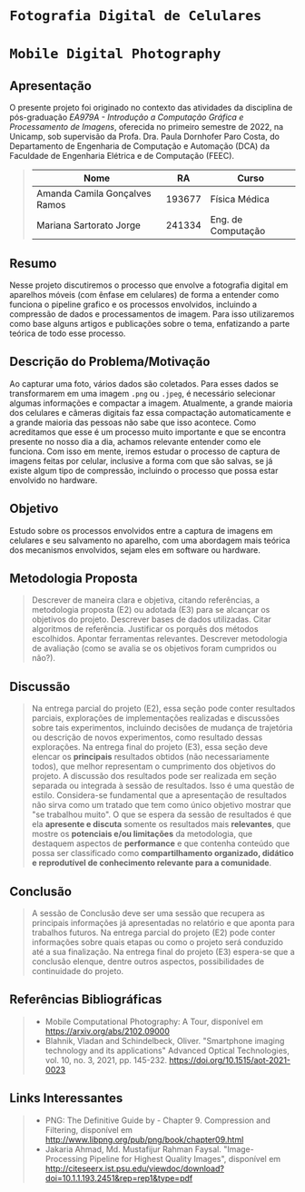# `Fotografia Digital de Celulares`
# `Mobile Digital Photography`

## Apresentação

O presente projeto foi originado no contexto das atividades da disciplina de pós-graduação *EA979A - Introdução a Computação Gráfica e Processamento de Imagens*, 
oferecida no primeiro semestre de 2022, na Unicamp, sob supervisão da Profa. Dra. Paula Dornhofer Paro Costa, do Departamento de Engenharia de Computação e Automação (DCA) da Faculdade de Engenharia Elétrica e de Computação (FEEC).

> |Nome  | RA | Curso|
> |--|--|--|
> | Amanda Camila Gonçalves Ramos  | 193677  | Física Médica|
> | Mariana Sartorato Jorge  | 241334  | Eng. de Computação|

## Resumo

Nesse projeto discutiremos o processo que envolve a fotografia digital em aparelhos móveis (com ênfase em celulares) de forma a entender como funciona o pipeline grafico e os processos envolvidos, incluindo a compressão de dados e processamentos de imagem. Para isso utilizaremos como base alguns artigos e publicações sobre o tema, enfatizando a parte teórica de todo esse processo.

## Descrição do Problema/Motivação

Ao capturar uma foto, vários dados são coletados. Para esses dados se transformarem em uma imagem `.png` ou `.jpeg`, é necessário selecionar algumas informações e compactar a imagem. Atualmente, a grande maioria dos celulares e câmeras digitais faz essa compactação automaticamente e a grande maioria das pessoas não sabe que isso acontece. Como acreditamos que esse é um processo muito importante e que se encontra presente no nosso dia a dia, achamos relevante entender como ele funciona. Com isso em mente, iremos estudar o processo de captura de imagens feitas por celular, inclusive a forma com que são salvas, se já existe algum tipo de compressão, incluindo o processo que possa estar envolvido no hardware.

## Objetivo

Estudo sobre os processos envolvidos entre a captura de imagens em celulares e seu salvamento no aparelho, com uma abordagem mais teórica dos mecanismos envolvidos, sejam eles em software ou hardware.

## Metodologia Proposta

> Descrever de maneira clara e objetiva, citando referências, a metodologia proposta (E2) ou adotada (E3) para se alcançar os objetivos do projeto.
> Descrever bases de dados utilizadas.
> Citar algoritmos de referência.
> Justificar os porquês dos métodos escolhidos.
> Apontar ferramentas relevantes.
> Descrever metodologia de avaliação (como se avalia se os objetivos foram cumpridos ou não?).

## Discussão



> Na entrega parcial do projeto (E2), essa seção pode conter resultados parciais, explorações de implementações realizadas e 
> discussões sobre tais experimentos, incluindo decisões de mudança de trajetória ou descrição de novos experimentos, como resultado dessas explorações.
> Na entrega final do projeto (E3), essa seção deve elencar os **principais** resultados obtidos (não necessariamente todos), que melhor representam o cumprimento
> dos objetivos do projeto.
> A discussão dos resultados pode ser realizada em seção separada ou integrada à sessão de resultados. Isso é uma questão de estilo.
> Considera-se fundamental que a apresentação de resultados não sirva como um tratado que tem como único objetivo mostrar que "se trabalhou muito".
> O que se espera da sessão de resultados é que ela **apresente e discuta** somente os resultados mais **relevantes**, que mostre os **potenciais e/ou limitações** da metodologia, que destaquem aspectos
> de **performance** e que contenha conteúdo que possa ser classificado como **compartilhamento organizado, didático e reprodutível de conhecimento relevante para a comunidade**. 

## Conclusão

> A sessão de Conclusão deve ser uma sessão que recupera as principais informações já apresentadas no relatório e que aponta para trabalhos futuros.
> Na entrega parcial do projeto (E2) pode conter informações sobre quais etapas ou como o projeto será conduzido até a sua finalização.
> Na entrega final do projeto (E3) espera-se que a conclusão elenque, dentre outros aspectos, possibilidades de continuidade do projeto.

## Referências Bibliográficas
> 
> * Mobile Computational Photography: A Tour, disponível em <https://arxiv.org/abs/2102.09000>
> * Blahnik, Vladan and Schindelbeck, Oliver. "Smartphone imaging technology and its applications" Advanced Optical Technologies, vol. 10, no. 3, 2021, pp. 145-232. <https://doi.org/10.1515/aot-2021-0023>

## Links Interessantes
> * PNG: The Definitive Guide by - Chapter 9. Compression and Filtering, disponível em <http://www.libpng.org/pub/png/book/chapter09.html>
> * Jakaria Ahmad, Md. Mustafijur Rahman Faysal. "Image-Processing Pipeline for Highest Quality Images", disponível em <http://citeseerx.ist.psu.edu/viewdoc/download?doi=10.1.1.193.2451&rep=rep1&type=pdf>
